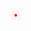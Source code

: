 <!DOCTYPE html>
<html>
<head>
  <title>Basic Doodle Jump HTML Game</title>
  <meta charset="UTF-8">
  <style>
      html, body {
        height: 100%;
        margin: 0;
      }  
      body {
        display: flex;
        align-items: center;
        justify-content: center;
      }
      canvas {
        border: 2px solid #FF0000;
        background-color: #E6E6E6;
        border-radius: 10px;
        box-shadow: 0px 0px 10px #FF0000;
      }
  </style>
</head>
<body>
<canvas width="375" height="667" id="game"></canvas>
<script>
  const canvas = document.getElementById('game');
  const context = canvas.getContext('2d');
  const platformWidth = 65;
  const platformHeight = 20;
  const platformStart = canvas.height - 50;
  const gravity = 0.33;
  const drag = 0.3;
  const bounceVelocity = -12.5;
  let minPlatformSpace = 15;
  let maxPlatformSpace = 20;
  let platforms = [{
    x: canvas.width / 2 - platformWidth / 2,
    y: platformStart
  }];
  function random(min, max) {
    return Math.random() * (max - min) + min;
  }
  let y = platformStart;
  while (y > 0) {
    y -= platformHeight + random(minPlatformSpace, maxPlatformSpace);
    let x;
    do {
      x = random(25, canvas.width - 25 - platformWidth);
    } while (
      y > canvas.height / 2 &&
      x > canvas.width / 2 - platformWidth * 1.5 &&
      x < canvas.width / 2 + platformWidth / 2
    );
    platforms.push({ x, y });
  }
  const doodle = {
    width: 40,
    height: 60,
    x: canvas.width / 2 - 20,
    y: platformStart - 60,
    dx: 0,
    dy: 0
  };
  let playerDir = 0;
  let keydown = false;
  let prevDoodleY = doodle.y;
  function loop() {
    requestAnimationFrame(loop);
    context.clearRect(0,0,canvas.width,canvas.height);
    // apply gravity to doodle
    doodle.dy += gravity;
    // if doodle reaches the middle of the screen, move the platforms down
    // instead of doodle up to make it look like doodle is going up
    if (doodle.y < canvas.height / 2 && doodle.dy < 0) {
      platforms.forEach(function(platform) {
        platform.y += -doodle.dy;
      });
      // add more platforms to the top of the screen as doodle moves up
      while (platforms[platforms.length - 1].y > 0) {
        platforms.push({
          x: random(25, canvas.width - 25 - platformWidth),
          y: platforms[platforms.length - 1].y - (platformHeight + random(minPlatformSpace, maxPlatformSpace))
        })
        // add a bit to the min/max platform space as the player goes up
        minPlatformSpace += 0.5;
        maxPlatformSpace += 0.5;
        // cap max space
        maxPlatformSpace = Math.min(maxPlatformSpace, canvas.height / 2);
      }
    }
    else {
      doodle.y += doodle.dy;
    }
    // only apply drag to horizontal movement if key is not pressed
    if (!keydown) {
      if (playerDir < 0) {
        doodle.dx += drag;
        // don't let dx go above 0
        if (doodle.dx > 0) {
          doodle.dx = 0;
          playerDir = 0;
        }
      }
      else if (playerDir > 0) {
        doodle.dx -= drag;
        if (doodle.dx < 0) {
          doodle.dx = 0;
          playerDir = 0;
        }
      }
    }
    doodle.x += doodle.dx;
    // make doodle wrap the screen
    if (doodle.x + doodle.width < 0) {
      doodle.x = canvas.width;
    }
    else if (doodle.x > canvas.width) {
      doodle.x = -doodle.width;
    }
    // draw platforms
    context.fillStyle = 'green';
    platforms.forEach(function(platform) {
      context.fillRect(platform.x, platform.y, platformWidth, platformHeight);
      // make doodle jump if it collides with a platform from above
      if (
        // doodle is falling
        doodle.dy > 0 &&
        // doodle was previous above the platform
        prevDoodleY + doodle.height <= platform.y &&
        // doodle collides with platform
        // (Axis Aligned Bounding Box [AABB] collision check)
        doodle.x < platform.x + platformWidth &&
        doodle.x + doodle.width > platform.x &&
        doodle.y < platform.y + platformHeight &&
        doodle.y + doodle.height > platform.y
      ) {
        // reset doodle position so it's on top of the platform
        doodle.y = platform.y - doodle.height;
        doodle.dy = bounceVelocity;
      }
    });
    // draw doodle
    context.fillStyle = 'yellow';
    context.fillRect(doodle.x, doodle.y, doodle.width, doodle.height);
    prevDoodleY = doodle.y;
    // remove any platforms that have gone offscreen
    platforms = platforms.filter(function(platform) {
      return platform.y < canvas.height;
    })
  }
  // listen to keyboard events to move doodle
  document.addEventListener('keydown', function(e) {
    // left arrow key
    if (e.which === 37) {
      keydown = true;
      playerDir = -1;
      doodle.dx = -3;
    }
    // right arrow key
    else if (e.which === 39) {
      keydown = true;
      playerDir = 1;
      doodle.dx = 3;
    }
  });
  document.addEventListener('keyup', function(e) {
    keydown = false;
  });
  // start the game
  requestAnimationFrame(loop);
</script>
</body>
</html>
